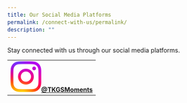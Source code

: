 ```yaml
---
title: Our Social Media Platforms
permalink: /connect-with-us/permalink/
description: ""
---
```

Stay connected with us through our social media platforms.
<table>
	<tbody>
		<tr>
			<td style="text-align: center"><b>
		<a href="https://www.instagram.com/tkgsmoments"><img style="width: 70px;" src="/images/Standard/IG_icon.png">@TKGSMoments</a></b>
			</td>
		</tr>
	</tbody>
	</table>